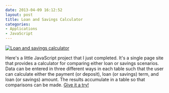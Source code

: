 ```yaml
---
date: 2013-04-09 16:12:52
layout: post
title: Loan and Savings Calculator
categories:
- Applications
- JavaScript
---
```


[![Loan and savings calculator]({{site.url}}/images/tvm-calculator.png)](http://janmilosh.com/time-value-of-money)

Here's a little JavaScript project that I just completed. It's a single page site that provides a calculator for comparing either loan or savings scenarios. Data can be entered in three different ways in each table such that the user can calculate either the payment (or deposit), loan (or savings) term, and loan (or savings) amount. The results accumulate in a table so that comparisons can be made. [Give it a try!](http://janmilosh.com/time-value-of-money)
